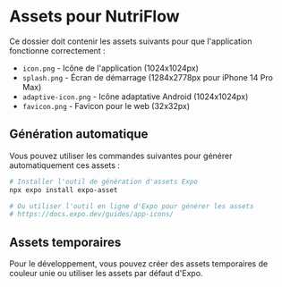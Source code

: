 # Assets pour NutriFlow

Ce dossier doit contenir les assets suivants pour que l'application fonctionne correctement :

- `icon.png` - Icône de l'application (1024x1024px)
- `splash.png` - Écran de démarrage (1284x2778px pour iPhone 14 Pro Max)
- `adaptive-icon.png` - Icône adaptative Android (1024x1024px)
- `favicon.png` - Favicon pour le web (32x32px)

## Génération automatique

Vous pouvez utiliser les commandes suivantes pour générer automatiquement ces assets :

```bash
# Installer l'outil de génération d'assets Expo
npx expo install expo-asset

# Ou utiliser l'outil en ligne d'Expo pour générer les assets
# https://docs.expo.dev/guides/app-icons/
```

## Assets temporaires

Pour le développement, vous pouvez créer des assets temporaires de couleur unie ou utiliser les assets par défaut d'Expo.